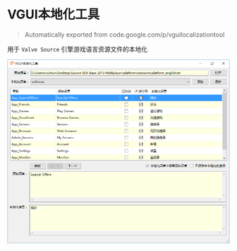 VGUI本地化工具
=========

>Automatically exported from code.google.com/p/vguilocalizationtool

用于 ```Valve Source``` 引擎游戏语言资源文件的本地化

![screenshot](https://raw.githubusercontent.com/nuintun/vguilocalizationtool/master/screenshot.png)
